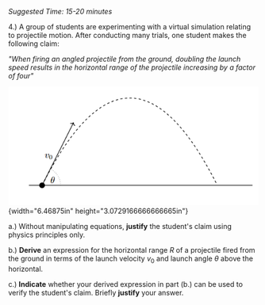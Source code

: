 *Suggested Time: 15-20 minutes*

4.) A group of students are experimenting with a virtual simulation
relating to projectile motion. After conducting many trials, one student
makes the following claim:

*"When firing an angled projectile from the ground, doubling the launch
speed results in the horizontal range of the projectile increasing by a
factor of four"*

![](media/image1.png){width="6.46875in"
height="3.0729166666666665in"}

a.) Without manipulating equations, **justify** the student's claim
using physics principles only.

b.) **Derive** an expression for the horizontal range $R$ of a
projectile fired from the ground in terms of the launch velocity $v_{0}$
and launch angle $\theta$ above the horizontal.

c.) **Indicate** whether your derived expression in part (b.) can be
used to verify the student's claim. Briefly **justify** your answer.

